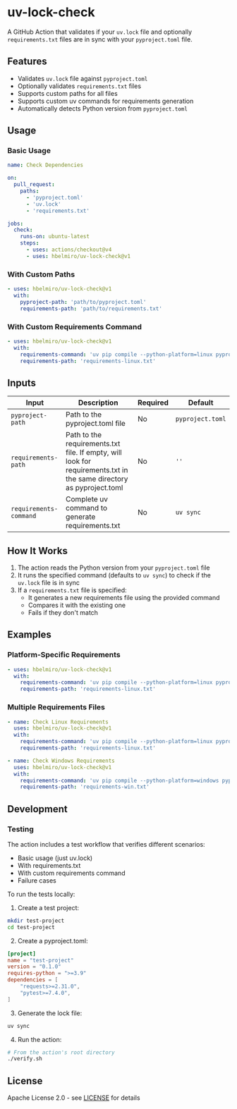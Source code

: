 # uv-lock-check

A GitHub Action that validates if your `uv.lock` file and optionally `requirements.txt` files are in sync with your `pyproject.toml` file.

## Features

- Validates `uv.lock` file against `pyproject.toml`
- Optionally validates `requirements.txt` files
- Supports custom paths for all files
- Supports custom uv commands for requirements generation
- Automatically detects Python version from `pyproject.toml`

## Usage

### Basic Usage

```yaml
name: Check Dependencies

on:
  pull_request:
    paths:
      - 'pyproject.toml'
      - 'uv.lock'
      - 'requirements.txt'

jobs:
  check:
    runs-on: ubuntu-latest
    steps:
      - uses: actions/checkout@v4
      - uses: hbelmiro/uv-lock-check@v1
```

### With Custom Paths

```yaml
- uses: hbelmiro/uv-lock-check@v1
  with:
    pyproject-path: 'path/to/pyproject.toml'
    requirements-path: 'path/to/requirements.txt'
```

### With Custom Requirements Command

```yaml
- uses: hbelmiro/uv-lock-check@v1
  with:
    requirements-command: 'uv pip compile --python-platform=linux pyproject.toml -o requirements-linux.txt'
    requirements-path: 'requirements-linux.txt'
```

## Inputs

| Input | Description | Required | Default |
|-------|-------------|----------|---------|
| `pyproject-path` | Path to the pyproject.toml file | No | `pyproject.toml` |
| `requirements-path` | Path to the requirements.txt file. If empty, will look for requirements.txt in the same directory as pyproject.toml | No | `''` |
| `requirements-command` | Complete uv command to generate requirements.txt | No | `uv sync` |

## How It Works

1. The action reads the Python version from your `pyproject.toml` file
2. It runs the specified command (defaults to `uv sync`) to check if the `uv.lock` file is in sync
3. If a `requirements.txt` file is specified:
   - It generates a new requirements file using the provided command
   - Compares it with the existing one
   - Fails if they don't match

## Examples

### Platform-Specific Requirements

```yaml
- uses: hbelmiro/uv-lock-check@v1
  with:
    requirements-command: 'uv pip compile --python-platform=linux pyproject.toml -o requirements-linux.txt'
    requirements-path: 'requirements-linux.txt'
```

### Multiple Requirements Files

```yaml
- name: Check Linux Requirements
  uses: hbelmiro/uv-lock-check@v1
  with:
    requirements-command: 'uv pip compile --python-platform=linux pyproject.toml -o requirements-linux.txt'
    requirements-path: 'requirements-linux.txt'

- name: Check Windows Requirements
  uses: hbelmiro/uv-lock-check@v1
  with:
    requirements-command: 'uv pip compile --python-platform=windows pyproject.toml -o requirements-win.txt'
    requirements-path: 'requirements-win.txt'
```

## Development

### Testing

The action includes a test workflow that verifies different scenarios:

- Basic usage (just uv.lock)
- With requirements.txt
- With custom requirements command
- Failure cases

To run the tests locally:

1. Create a test project:
```bash
mkdir test-project
cd test-project
```

2. Create a pyproject.toml:
```toml
[project]
name = "test-project"
version = "0.1.0"
requires-python = ">=3.9"
dependencies = [
    "requests>=2.31.0",
    "pytest>=7.4.0",
]
```

3. Generate the lock file:
```bash
uv sync
```

4. Run the action:
```bash
# From the action's root directory
./verify.sh
```

## License

Apache License 2.0 - see [LICENSE](LICENSE) for details 